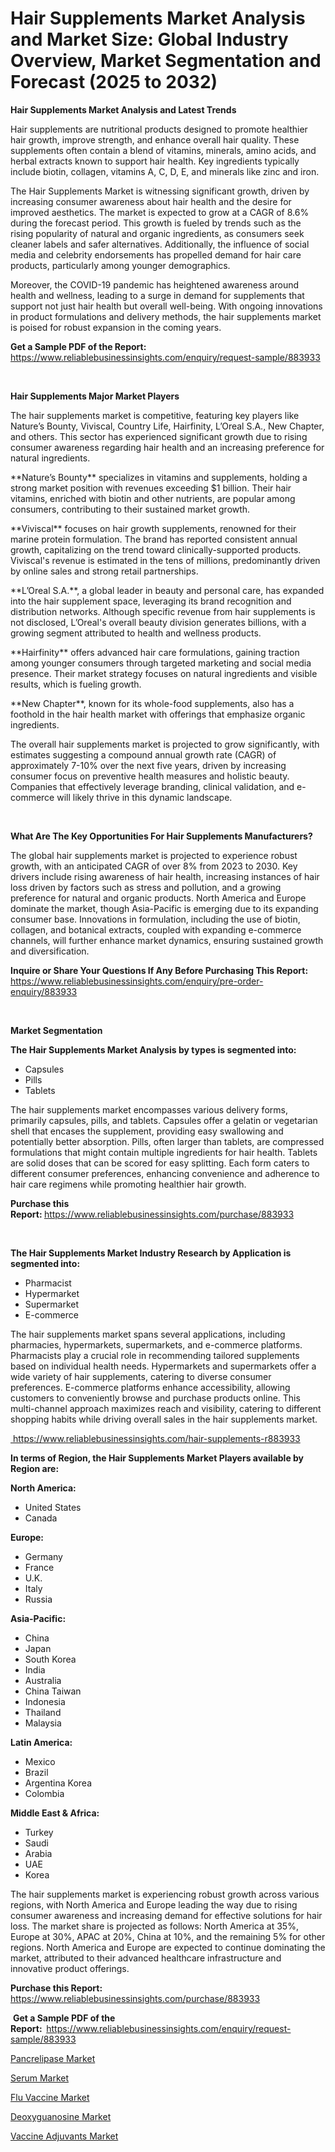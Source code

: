 <p><h1>Hair Supplements Market Analysis and Market Size: Global Industry Overview, Market Segmentation and Forecast (2025 to 2032)</h1></p><p><strong>Hair Supplements Market Analysis and Latest Trends</strong></p>
<p><p>Hair supplements are nutritional products designed to promote healthier hair growth, improve strength, and enhance overall hair quality. These supplements often contain a blend of vitamins, minerals, amino acids, and herbal extracts known to support hair health. Key ingredients typically include biotin, collagen, vitamins A, C, D, E, and minerals like zinc and iron.</p><p>The Hair Supplements Market is witnessing significant growth, driven by increasing consumer awareness about hair health and the desire for improved aesthetics. The market is expected to grow at a CAGR of 8.6% during the forecast period. This growth is fueled by trends such as the rising popularity of natural and organic ingredients, as consumers seek cleaner labels and safer alternatives. Additionally, the influence of social media and celebrity endorsements has propelled demand for hair care products, particularly among younger demographics. </p><p>Moreover, the COVID-19 pandemic has heightened awareness around health and wellness, leading to a surge in demand for supplements that support not just hair health but overall well-being. With ongoing innovations in product formulations and delivery methods, the hair supplements market is poised for robust expansion in the coming years.</p></p>
<p><strong>Get a Sample PDF of the Report:&nbsp;</strong> <a href="https://www.reliablebusinessinsights.com/enquiry/request-sample/883933?utm_campaign=1873&utm_medium=2&utm_source=Github&utm_content=ia&utm_term=08032025&utm_id=hair-supplements">https://www.reliablebusinessinsights.com/enquiry/request-sample/883933</a></p>
<p>&nbsp;</p>
<p><strong>Hair Supplements Major Market Players</strong></p>
<p><p>The hair supplements market is competitive, featuring key players like Nature’s Bounty, Viviscal, Country Life, Hairfinity, L’Oreal S.A., New Chapter, and others. This sector has experienced significant growth due to rising consumer awareness regarding hair health and an increasing preference for natural ingredients.</p><p>**Nature’s Bounty** specializes in vitamins and supplements, holding a strong market position with revenues exceeding $1 billion. Their hair vitamins, enriched with biotin and other nutrients, are popular among consumers, contributing to their sustained market growth.</p><p>**Viviscal** focuses on hair growth supplements, renowned for their marine protein formulation. The brand has reported consistent annual growth, capitalizing on the trend toward clinically-supported products. Viviscal's revenue is estimated in the tens of millions, predominantly driven by online sales and strong retail partnerships.</p><p>**L’Oreal S.A.**, a global leader in beauty and personal care, has expanded into the hair supplement space, leveraging its brand recognition and distribution networks. Although specific revenue from hair supplements is not disclosed, L’Oreal's overall beauty division generates billions, with a growing segment attributed to health and wellness products.</p><p>**Hairfinity** offers advanced hair care formulations, gaining traction among younger consumers through targeted marketing and social media presence. Their market strategy focuses on natural ingredients and visible results, which is fueling growth.</p><p>**New Chapter**, known for its whole-food supplements, also has a foothold in the hair health market with offerings that emphasize organic ingredients. </p><p>The overall hair supplements market is projected to grow significantly, with estimates suggesting a compound annual growth rate (CAGR) of approximately 7-10% over the next five years, driven by increasing consumer focus on preventive health measures and holistic beauty. Companies that effectively leverage branding, clinical validation, and e-commerce will likely thrive in this dynamic landscape.</p></p>
<p>&nbsp;</p>
<p><strong>What Are The Key Opportunities For Hair Supplements Manufacturers?</strong></p>
<p><p>The global hair supplements market is projected to experience robust growth, with an anticipated CAGR of over 8% from 2023 to 2030. Key drivers include rising awareness of hair health, increasing instances of hair loss driven by factors such as stress and pollution, and a growing preference for natural and organic products. North America and Europe dominate the market, though Asia-Pacific is emerging due to its expanding consumer base. Innovations in formulation, including the use of biotin, collagen, and botanical extracts, coupled with expanding e-commerce channels, will further enhance market dynamics, ensuring sustained growth and diversification.</p></p>
<p><strong>Inquire or Share Your Questions If Any Before Purchasing This Report:</strong> <a href="https://www.reliablebusinessinsights.com/enquiry/pre-order-enquiry/883933?utm_campaign=1873&utm_medium=2&utm_source=Github&utm_content=ia&utm_term=08032025&utm_id=hair-supplements">https://www.reliablebusinessinsights.com/enquiry/pre-order-enquiry/883933</a></p>
<p>&nbsp;</p>
<p><strong>Market Segmentation</strong></p>
<p><strong>The Hair Supplements Market Analysis by types is segmented into:</strong></p>
<p><ul><li>Capsules</li><li>Pills</li><li>Tablets</li></ul></p>
<p><p>The hair supplements market encompasses various delivery forms, primarily capsules, pills, and tablets. Capsules offer a gelatin or vegetarian shell that encases the supplement, providing easy swallowing and potentially better absorption. Pills, often larger than tablets, are compressed formulations that might contain multiple ingredients for hair health. Tablets are solid doses that can be scored for easy splitting. Each form caters to different consumer preferences, enhancing convenience and adherence to hair care regimens while promoting healthier hair growth.</p></p>
<p><strong>Purchase this Report:&nbsp;</strong><a href="https://www.reliablebusinessinsights.com/purchase/883933?utm_campaign=1873&utm_medium=2&utm_source=Github&utm_content=ia&utm_term=08032025&utm_id=hair-supplements">https://www.reliablebusinessinsights.com/purchase/883933</a></p>
<p>&nbsp;</p>
<p><strong>The Hair Supplements Market Industry Research by Application is segmented into:</strong></p>
<p><ul><li>Pharmacist</li><li>Hypermarket</li><li>Supermarket</li><li>E-commerce</li></ul></p>
<p><p>The hair supplements market spans several applications, including pharmacies, hypermarkets, supermarkets, and e-commerce platforms. Pharmacists play a crucial role in recommending tailored supplements based on individual health needs. Hypermarkets and supermarkets offer a wide variety of hair supplements, catering to diverse consumer preferences. E-commerce platforms enhance accessibility, allowing customers to conveniently browse and purchase products online. This multi-channel approach maximizes reach and visibility, catering to different shopping habits while driving overall sales in the hair supplements market.</p></p>
<p><a href="https://www.reliablebusinessinsights.com/hair-supplements-r883933?utm_campaign=1873&utm_medium=2&utm_source=Github&utm_content=ia&utm_term=08032025&utm_id=hair-supplements">&nbsp;https://www.reliablebusinessinsights.com/hair-supplements-r883933</a></p>
<p><strong>In terms of Region, the Hair Supplements Market Players available by Region are:</strong></p>
<p>
    <p> <strong> North America: </strong>
        <ul>
            <li>United States</li>
            <li>Canada</li>
        </ul>
        </p> 
    <p> <strong> Europe: </strong>
        <ul>
            <li>Germany</li>
            <li>France</li>
            <li>U.K.</li>
            <li>Italy</li>
            <li>Russia</li>
        </ul>
        </p> 
    <p> <strong> Asia-Pacific: </strong>
        <ul>
            <li>China</li>
            <li>Japan</li>
            <li>South Korea</li>
            <li>India</li>
            <li>Australia</li>
            <li>China Taiwan</li>
            <li>Indonesia</li>
            <li>Thailand</li>
            <li>Malaysia</li>
        </ul>
        </p> 
    <p> <strong> Latin America: </strong>
        <ul>
            <li>Mexico</li>
            <li>Brazil</li>
            <li>Argentina Korea</li>
            <li>Colombia</li>
        </ul>
        </p> 
    <p> <strong> Middle East & Africa: </strong>
        <ul>
            <li>Turkey</li>
            <li>Saudi</li>
            <li>Arabia</li>
            <li>UAE</li>
            <li>Korea</li>
        </ul>
    </p>
    </p>
<p><p>The hair supplements market is experiencing robust growth across various regions, with North America and Europe leading the way due to rising consumer awareness and increasing demand for effective solutions for hair loss. The market share is projected as follows: North America at 35%, Europe at 30%, APAC at 20%, China at 10%, and the remaining 5% for other regions. North America and Europe are expected to continue dominating the market, attributed to their advanced healthcare infrastructure and innovative product offerings.</p></p>
<p><strong>Purchase this Report: </strong><a href="https://www.reliablebusinessinsights.com/purchase/883933?utm_campaign=1873&utm_medium=2&utm_source=Github&utm_content=ia&utm_term=08032025&utm_id=hair-supplements">https://www.reliablebusinessinsights.com/purchase/883933</a></p>
<p>&nbsp;<strong>Get a Sample PDF of the Report:&nbsp;&nbsp;</strong><a href="https://www.reliablebusinessinsights.com/enquiry/request-sample/883933?utm_campaign=1873&utm_medium=2&utm_source=Github&utm_content=ia&utm_term=08032025&utm_id=hair-supplements">https://www.reliablebusinessinsights.com/enquiry/request-sample/883933</a></p>
<p><strong></strong></p>
<p><p><a href="https://github.com/sanokdagada01/Market-Research-Report-List-1/blob/main/pancrelipase-market.md?utm_campaign=1873&utm_medium=2&utm_source=Github&utm_content=ia&utm_term=08032025&utm_id=hair-supplements">Pancrelipase Market</a></p><p><a href="https://github.com/zappasuccofz/Market-Research-Report-List-1/blob/main/serum-market.md?utm_campaign=1873&utm_medium=2&utm_source=Github&utm_content=ia&utm_term=08032025&utm_id=hair-supplements">Serum Market</a></p><p><a href="https://github.com/popoialraih3/Market-Research-Report-List-1/blob/main/flu-vaccine-market.md?utm_campaign=1873&utm_medium=2&utm_source=Github&utm_content=ia&utm_term=08032025&utm_id=hair-supplements">Flu Vaccine Market</a></p><p><a href="https://github.com/lamlebienz7j/Market-Research-Report-List-1/blob/main/deoxyguanosine-market.md?utm_campaign=1873&utm_medium=2&utm_source=Github&utm_content=ia&utm_term=08032025&utm_id=hair-supplements">Deoxyguanosine Market</a></p><p><a href="https://github.com/haajipauget/Market-Research-Report-List-1/blob/main/vaccine-adjuvants-market.md?utm_campaign=1873&utm_medium=2&utm_source=Github&utm_content=ia&utm_term=08032025&utm_id=hair-supplements">Vaccine Adjuvants Market</a></p></p>